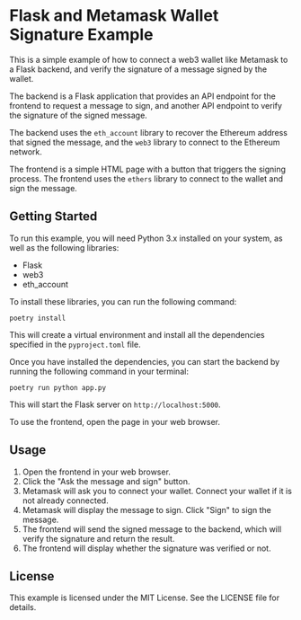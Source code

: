 # Flask and Metamask Wallet Signature Example

This is a simple example of how to connect a web3 wallet like Metamask
to a Flask backend, and verify the signature of a message signed by the wallet.

The backend is a Flask application that provides an API endpoint
for the frontend to request a message to sign,
and another API endpoint to verify the signature of the signed message.

The backend uses the `eth_account` library to recover the Ethereum address that signed the message,
and the `web3` library to connect to the Ethereum network.

The frontend is a simple HTML page with a button that triggers the signing process.
The frontend uses the `ethers` library to connect to the wallet and sign the message.

## Getting Started

To run this example, you will need Python 3.x installed on your system, as well as the following libraries:

- Flask
- web3
- eth_account

To install these libraries, you can run the following command:

`poetry install`

This will create a virtual environment and install all the dependencies specified in the `pyproject.toml` file.

Once you have installed the dependencies, you can start the backend by running the following command in your terminal:

`poetry run python app.py`

This will start the Flask server on `http://localhost:5000`.

To use the frontend, open the page in your web browser.

## Usage

1. Open the frontend in your web browser.
2. Click the "Ask the message and sign" button.
3. Metamask will ask you to connect your wallet. Connect your wallet if it is not already connected.
4. Metamask will display the message to sign. Click "Sign" to sign the message.
5. The frontend will send the signed message to the backend, which will verify the signature and return the result.
6. The frontend will display whether the signature was verified or not.

## License

This example is licensed under the MIT License. See the LICENSE file for details.
